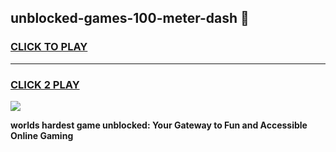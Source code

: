 
## unblocked-games-100-meter-dash 👋
<h3>
<a href="https://premium.freeplayer.one?title=unblocked-games-100-meter-dash&ref=14F">CLICK TO PLAY</a></h3>
<hr>

<h3>
<a href="https://premium.freeplayer.one?title=unblocked-games-100-meter-dash&ref=14F">CLICK 2 PLAY</a>
  
</h3>

<a href="https://premium.freeplayer.one?title=unblocked-games-100-meter-dash&ref=12F/"><img src="https://clearcache.store/games.png"></a>


**worlds hardest game unblocked: Your Gateway to Fun and Accessible Online Gaming**
